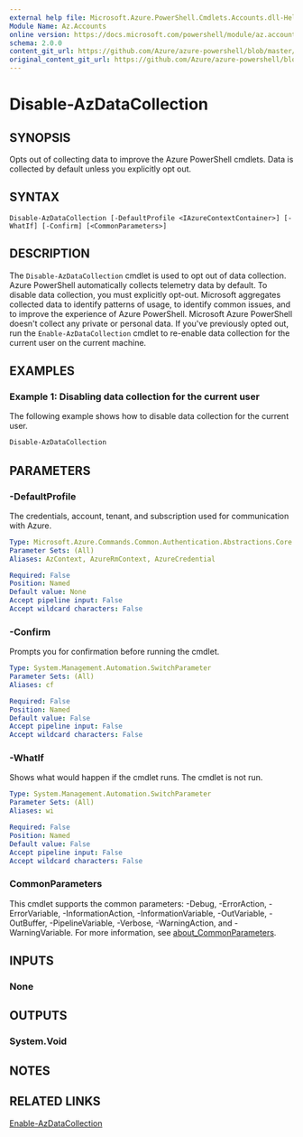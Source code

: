 ```yaml
---
external help file: Microsoft.Azure.PowerShell.Cmdlets.Accounts.dll-Help.xml
Module Name: Az.Accounts
online version: https://docs.microsoft.com/powershell/module/az.accounts/disable-azdatacollection
schema: 2.0.0
content_git_url: https://github.com/Azure/azure-powershell/blob/master/src/Accounts/Accounts/help/Disable-AzDataCollection.md
original_content_git_url: https://github.com/Azure/azure-powershell/blob/master/src/Accounts/Accounts/help/Disable-AzDataCollection.md
---
```


# Disable-AzDataCollection

## SYNOPSIS
Opts out of collecting data to improve the Azure PowerShell cmdlets. Data is collected by default
unless you explicitly opt out.

## SYNTAX

```
Disable-AzDataCollection [-DefaultProfile <IAzureContextContainer>] [-WhatIf] [-Confirm] [<CommonParameters>]
```

## DESCRIPTION

The `Disable-AzDataCollection` cmdlet is used to opt out of data collection. Azure PowerShell
automatically collects telemetry data by default. To disable data collection, you must explicitly
opt-out. Microsoft aggregates collected data to identify patterns of usage, to identify common
issues, and to improve the experience of Azure PowerShell. Microsoft Azure PowerShell doesn't
collect any private or personal data. If you've previously opted out, run the
`Enable-AzDataCollection` cmdlet to re-enable data collection for the current user on the current
machine.

## EXAMPLES

### Example 1: Disabling data collection for the current user

The following example shows how to disable data collection for the current user.

```powershell
Disable-AzDataCollection
```

## PARAMETERS

### -DefaultProfile

The credentials, account, tenant, and subscription used for communication with Azure.

```yaml
Type: Microsoft.Azure.Commands.Common.Authentication.Abstractions.Core.IAzureContextContainer
Parameter Sets: (All)
Aliases: AzContext, AzureRmContext, AzureCredential

Required: False
Position: Named
Default value: None
Accept pipeline input: False
Accept wildcard characters: False
```

### -Confirm

Prompts you for confirmation before running the cmdlet.

```yaml
Type: System.Management.Automation.SwitchParameter
Parameter Sets: (All)
Aliases: cf

Required: False
Position: Named
Default value: False
Accept pipeline input: False
Accept wildcard characters: False
```

### -WhatIf

Shows what would happen if the cmdlet runs. The cmdlet is not run.

```yaml
Type: System.Management.Automation.SwitchParameter
Parameter Sets: (All)
Aliases: wi

Required: False
Position: Named
Default value: False
Accept pipeline input: False
Accept wildcard characters: False
```

### CommonParameters
This cmdlet supports the common parameters: -Debug, -ErrorAction, -ErrorVariable, -InformationAction, -InformationVariable, -OutVariable, -OutBuffer, -PipelineVariable, -Verbose, -WarningAction, and -WarningVariable. For more information, see [about_CommonParameters](http://go.microsoft.com/fwlink/?LinkID=113216).

## INPUTS

### None

## OUTPUTS

### System.Void

## NOTES

## RELATED LINKS

[Enable-AzDataCollection](./Enable-AzDataCollection.md)
